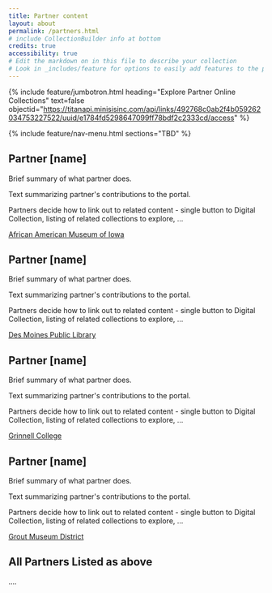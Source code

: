 ```yaml
---
title: Partner content
layout: about
permalink: /partners.html
# include CollectionBuilder info at bottom
credits: true
accessibility: true
# Edit the markdown on in this file to describe your collection
# Look in _includes/feature for options to easily add features to the page
---
```


{% include feature/jumbotron.html heading="Explore Partner Online Collections" text=false objectid="https://titanapi.minisisinc.com/api/links/492768c0ab2f4b059262034753227522/uuid/e1784fd5298647099ff78bdf2c2333cd/access" %} 

{% include feature/nav-menu.html sections="TBD" %}

## Partner [name]
Brief summary of what partner does.

Text summarizing partner's contributions to the portal.

Partners decide how to link out to related content - single button to Digital Collection, listing of related collections to explore, ... 

<a href="https://www.example.com" target="_blank" class="btn btn-success">African American Museum of Iowa</a>

## Partner [name]
Brief summary of what partner does.

Text summarizing partner's contributions to the portal.

Partners decide how to link out to related content - single button to Digital Collection, listing of related collections to explore, ...

<a href="https://www.example.com" target="_blank" class="btn btn-success">Des Moines Public Library</a>

## Partner [name]
Brief summary of what partner does.

Text summarizing partner's contributions to the portal.

Partners decide how to link out to related content - single button to Digital Collection, listing of related collections to explore, ...

<a href="https://www.example.com" target="_blank" class="btn btn-success">Grinnell College</a>

## Partner [name]
Brief summary of what partner does.

Text summarizing partner's contributions to the portal.

Partners decide how to link out to related content - single button to Digital Collection, listing of related collections to explore, ...

<a href="https://www.example.com" target="_blank" class="btn btn-success">Grout Museum District</a>

## All Partners Listed as above

....

<!-- <a href="https://www.example.com" target="_blank" class="btn btn-success">Grinnell College</a>

// <a href="https://www.example.com" target="_blank" class="btn btn-success">Grout Museum District</a>

// <a href="https://www.example.com" target="_blank" class="btn btn-success">Iowa State University</a>

// <a href="https://www.example.com" target="_blank" class="btn btn-success">State Historical Society of Iowa</a>

<div class="text-center">
  <img src="https://via.placeholder.com/140" class="rounded-circle" width="140" height="140" alt="Iowa State University" />
  <h2 class="mt-3">Iowa State University</h2>
  <p>Explore Iowa State.</p>
  <a href="https://www.iastate.edu" target="_blank" class="btn btn-success">Visit Iowa State</a>
</div>
-->